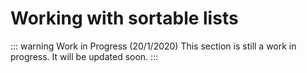 # Working with sortable lists

::: warning Work in Progress (20/1/2020)
This section is still a work in progress. It will be updated soon.
:::
